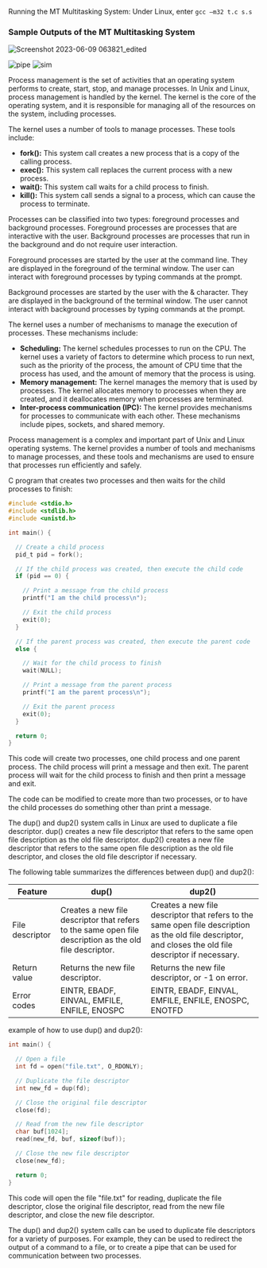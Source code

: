 Running the MT Multitasking System: Under Linux, enter
                                      `gcc –m32 t.c s.s`
                                      
 ### Sample Outputs of the MT Multitasking System
![Screenshot 2023-06-09 063821_edited](https://github.com/gamalahmed3265/Operating-Systems/assets/75225936/a9abfeb5-aa9c-42d9-9933-0791a8c3b6bd)



![pipe](https://github.com/gamalahmed3265/Operating-Systems/assets/75225936/16fdee62-b67c-4afa-b7fe-d4cddfc6a880)
![sim](https://github.com/gamalahmed3265/Operating-Systems/assets/75225936/7a3b76d9-5637-4db1-a77b-ef9dae75f55c)










Process management is the set of activities that an operating system performs to create, start, stop, and manage processes. In Unix and Linux, process management is handled by the kernel. The kernel is the core of the operating system, and it is responsible for managing all of the resources on the system, including processes.

The kernel uses a number of tools to manage processes. These tools include:

* **fork():** This system call creates a new process that is a copy of the calling process.
* **exec():** This system call replaces the current process with a new process.
* **wait():** This system call waits for a child process to finish.
* **kill():** This system call sends a signal to a process, which can cause the process to terminate.

Processes can be classified into two types: foreground processes and background processes. Foreground processes are processes that are interactive with the user. Background processes are processes that run in the background and do not require user interaction.

Foreground processes are started by the user at the command line. They are displayed in the foreground of the terminal window. The user can interact with foreground processes by typing commands at the prompt.

Background processes are started by the user with the & character. They are displayed in the background of the terminal window. The user cannot interact with background processes by typing commands at the prompt.

The kernel uses a number of mechanisms to manage the execution of processes. These mechanisms include:

* **Scheduling:** The kernel schedules processes to run on the CPU. The kernel uses a variety of factors to determine which process to run next, such as the priority of the process, the amount of CPU time that the process has used, and the amount of memory that the process is using.
* **Memory management:** The kernel manages the memory that is used by processes. The kernel allocates memory to processes when they are created, and it deallocates memory when processes are terminated.
* **Inter-process communication (IPC):** The kernel provides mechanisms for processes to communicate with each other. These mechanisms include pipes, sockets, and shared memory.

Process management is a complex and important part of Unix and Linux operating systems. The kernel provides a number of tools and mechanisms to manage processes, and these tools and mechanisms are used to ensure that processes run efficiently and safely.




 C program that creates two processes and then waits for the child processes to finish:

```c
#include <stdio.h>
#include <stdlib.h>
#include <unistd.h>

int main() {

  // Create a child process
  pid_t pid = fork();

  // If the child process was created, then execute the child code
  if (pid == 0) {

    // Print a message from the child process
    printf("I am the child process\n");

    // Exit the child process
    exit(0);
  }

  // If the parent process was created, then execute the parent code
  else {

    // Wait for the child process to finish
    wait(NULL);

    // Print a message from the parent process
    printf("I am the parent process\n");

    // Exit the parent process
    exit(0);
  }

  return 0;
}
```

This code will create two processes, one child process and one parent process. The child process will print a message and then exit. The parent process will wait for the child process to finish and then print a message and exit.

The code can be modified to create more than two processes, or to have the child processes do something other than print a message.



The dup() and dup2() system calls in Linux are used to duplicate a file descriptor. dup() creates a new file descriptor that refers to the same open file description as the old file descriptor. dup2() creates a new file descriptor that refers to the same open file description as the old file descriptor, and closes the old file descriptor if necessary.

The following table summarizes the differences between dup() and dup2():

| Feature | dup() | dup2() |
|---|---|---|
| File descriptor | Creates a new file descriptor that refers to the same open file description as the old file descriptor. | Creates a new file descriptor that refers to the same open file description as the old file descriptor, and closes the old file descriptor if necessary. |
| Return value | Returns the new file descriptor. | Returns the new file descriptor, or -1 on error. |
| Error codes | EINTR, EBADF, EINVAL, EMFILE, ENFILE, ENOSPC | EINTR, EBADF, EINVAL, EMFILE, ENFILE, ENOSPC, ENOTFD |

example of how to use dup() and dup2():

```c
int main() {

  // Open a file
  int fd = open("file.txt", O_RDONLY);

  // Duplicate the file descriptor
  int new_fd = dup(fd);

  // Close the original file descriptor
  close(fd);

  // Read from the new file descriptor
  char buf[1024];
  read(new_fd, buf, sizeof(buf));

  // Close the new file descriptor
  close(new_fd);

  return 0;
}
```

This code will open the file "file.txt" for reading, duplicate the file descriptor, close the original file descriptor, read from the new file descriptor, and close the new file descriptor.

The dup() and dup2() system calls can be used to duplicate file descriptors for a variety of purposes. For example, they can be used to redirect the output of a command to a file, or to create a pipe that can be used for communication between two processes.
